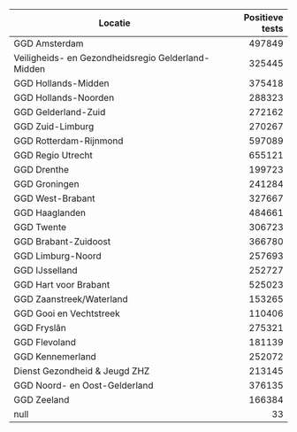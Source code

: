 | Locatie | Positieve tests |
|---------|----------------:|
| GGD Amsterdam                            | 497849 |
| Veiligheids- en Gezondheidsregio Gelderland-Midden | 325445 |
| GGD Hollands-Midden                      | 375418 |
| GGD Hollands-Noorden                     | 288323 |
| GGD Gelderland-Zuid                      | 272162 |
| GGD Zuid-Limburg                         | 270267 |
| GGD Rotterdam-Rijnmond                   | 597089 |
| GGD Regio Utrecht                        | 655121 |
| GGD Drenthe                              | 199723 |
| GGD Groningen                            | 241284 |
| GGD West-Brabant                         | 327667 |
| GGD Haaglanden                           | 484661 |
| GGD Twente                               | 306723 |
| GGD Brabant-Zuidoost                     | 366780 |
| GGD Limburg-Noord                        | 257693 |
| GGD IJsselland                           | 252727 |
| GGD Hart voor Brabant                    | 525023 |
| GGD Zaanstreek/Waterland                 | 153265 |
| GGD Gooi en Vechtstreek                  | 110406 |
| GGD Fryslân                              | 275321 |
| GGD Flevoland                            | 181139 |
| GGD Kennemerland                         | 252072 |
| Dienst Gezondheid & Jeugd ZHZ            | 213145 |
| GGD Noord- en Oost-Gelderland            | 376135 |
| GGD Zeeland                              | 166384 |
| null                                     |    33 |
